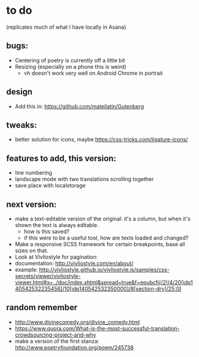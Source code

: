 # to do

(replicates much of what I have locally in Asana)

## bugs:

 * Centering of poetry is currently off a little bit
 * Resizing (especially on a phone this is weird)
   * vh doesn't work very well on Android Chrome in portrait

## design

 * Add this in: https://github.com/matejlatin/Gutenberg

## tweaks:

 * better solution for icons, maybe https://css-tricks.com/ligature-icons/

## features to add, this version:

 * line numbering
 * landscape mode with two translations scrolling together
 * save place with localstorage

## next version:

 * make a text-editable version of the original: it's a column, but when it's shown the text is always editable.  
   * how is this saved?
   * if this were to be a useful tool, how are texts loaded and changed?
 * Make a responsive SCSS framework for certain breakpoints, base all sizes on that.
 * Look at Vivliostyle for pagination:
  * documentation: http://vivliostyle.com/en/about/
  * example: http://vivliostyle.github.io/vivliostyle.js/samples/css-secrets/viewer/vivliostyle-viewer.html#x=../doc/index.xhtml&spread=true&f=epubcfi(/2!/4/20[idp140542532235456]/10[idp140542532350000]/8[section-dry]/25:0)


## random remember

 * http://www.divinecomedy.org/divine_comedy.html
 * https://www.quora.com/What-is-the-most-successful-translation-crowdsourcing-project-and-why
 * make a version of the first stanza: http://www.poetryfoundation.org/poem/245738
